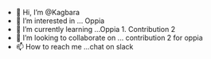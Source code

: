- 👋 Hi, I’m @Kagbara
- 👀 I’m interested in ... Oppia
- 🌱 I’m currently learning ...Oppia 1. Contribution 2
- 💞️ I’m looking to collaborate on ... contribution 2 for oppia
- 📫 How to reach me ...chat on slack

<!---
Kagbara/Kagbara is a ✨ special ✨ repository because its `README.md` (this file) appears on your GitHub profile.
You can click the Preview link to take a look at your changes.
--->
